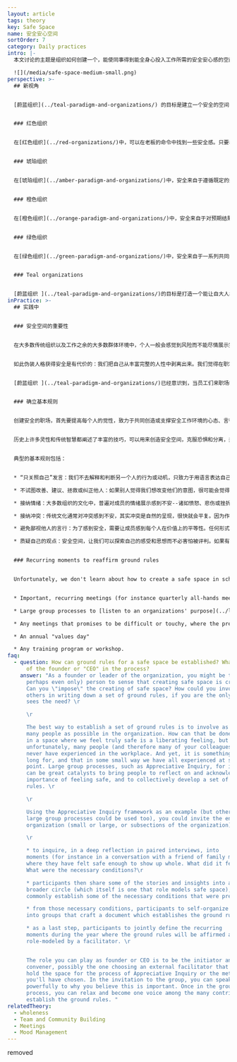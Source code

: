 ```yaml
---
layout: article
tags: theory
key: Safe Space
name: 安全安心空间
sortOrder: 7
category: Daily practices
intro: |-
  本文讨论的主题是组织如何创建一个，能使同事得到能全身心投入工作所需的安全安心感的空间。

  ![](/media/safe-space-medium-small.png)
perspective: >-
  ## 新视角


  [蔚蓝组织](../teal-paradigm-and-organizations/) 的目标是建立一个安全的空间，让同事们能自由放心的展现出自己人性的本来面目，展示作为男性和女性的自我，展示理性、情感、直觉和精神各个层面的自我，展示自己的优势和弱点，以及更深层的希望和渴求。


  ### 红色组织


  在[红色组织](../red-organizations/)中，可以在老板的命令中找到一些安全感。只要表现出忠诚，听从老板的意愿和命令，你就知道自己去论如何都是安全的。反之，等待着违抗老板者的只能是严厉的惩罚。


  ### 琥珀组织


  在[琥珀组织](../amber-paradigm-and-organizations/)中，安全来自于遵循既定的规则和流程（这些规则和流程比红色模式中老板那不断变化的突发奇想要稳定得多）。在琥珀组织中，就业以终身制为主，成员的大部分社会生活都围绕着这个组织。惩罚不再意味着肉体上的暴力，而是可以扣除工资、降低职级和特权以及解雇。因此，解雇伴随着双重威胁：失去身份并被逐出所属的社会结构。离开一个琥珀色的组织通常是一个痛苦和可怕的过程，类似于放弃一个熟悉而安全的旧人生，而重新开始新的人生。（简言之：回避暴力的安全感）


  ### 橙色组织


  在[橙色组织](../orange-paradigm-and-organizations/)中，安全来自于对预期结果的达成。一个人的身份不再局限于某个特定的组织，而是更广泛地与个人的职业发展联系在一起。失败和被解雇对一个人的自我价值是一个打击，但不再意味着从某个社会结构中被驱逐。只需继续前进，到另一个组织寻求工作即可。（简言之：回避社交排斥的安全感）。


  ### 绿色组织


  在[绿色组织](../green-paradigm-and-organizations/)中，安全来自于一系列共同的价值观，以及每个人都被视为有生命的人，而不仅仅是“人力资源”。当个人或组织遇到困难时，员工相信同事会团结起来提供支持。（简而言之：情感安全）。


  ### Teal organizations


  [蔚蓝组织 ](../teal-paradigm-and-organizations/)的目标是打造一个能让自大人格放下戒备的安全空间，允许人们将完整人性代入职场。（简而言之：灵魂的安全）
inPractice: >-
  ## 实践中


  ### 安全空间的重要性


  在大多数传统组织以及工作之余的大多数群体环境中，个人一般会感觉到风险而不能尽情展示完整人性和真实自我。几乎每个人都在童年时期就知道，当我们暴露自己的真实面目，即自己最珍贵的部分时，我们就会感到脆弱：我们怕敞开心扉，可能受到嘲笑或看不惯，或者被敌意者用我们分享的内容来攻击我们。于是，更好的办法是稳妥行事，躲在职业的面具后面，只表演一个在职场可以被接受和期待的人格。


  如此伪装人格获得安全是有代价的：我们把自己从丰富完整的人性中剥离出来。我们觉得在职场需要戴的面具往往是心理健康的、理性的、阳刚的、以自我为中心的。我们切断了自己的情感、直觉、身体、阴性侧面。我们不理会自己内心的声音，我们的渴望，我们的召唤，我们的灵魂。我们忽视了自己的沟通能力和同情心，和对自己、对他人以及对周围所有生命的爱。这样做可能会让我们感到安全。但代价是人生中常常感到空虚和毫无生机。


  [蔚蓝组织 ](../teal-paradigm-and-organizations/)已经意识到，当员工们来职场时，如果将如此大量的真实人性关在门外，随之而去的还有大量的激情、创造力和生命力与精力。所以蔚蓝真正致力于创造一个安全的环境，一个安心空间，让员工觉得自己可以安全地展示[完整人性](../wholeness/)。


  ### 确立基本规则


  创建安全的职场，首先要提高每个人的觉性，致力于共同创造或支撑安全工作环境的心态、言行。一些组织发现，编写一份用于详细说明组织内人员如何互动的基本规则文档，非常重要。这样的文件，定义了要鼓励的言行，和认为不可接受的言行，以及各种潜在的假设和心态。可以说，这些详细的基本规则，是将许多组织所定义的共同价值观提升到了下一个层次：如果这些是我们的价值观，那我们希望鼓励什么样的行为，哪些行为是不可接受的？（执行标尺）


  历史上许多灵性和传统智慧都阐述了丰富的技巧，可以用来创造安全空间，克服恐惧和分离，并邀请个体进入不评判姿态，回归整体性（完整人性）。许多当代思想家也调整或重新发明了类似的原则和实践，可用于在组织范围内创造安全空间，例如支撑组织和谐建设的空间。蔚蓝组织通常会花大量时间培训每个成员，令其熟知并运用这些基本规则，例如作为新同事[入职](../onboarding/)培训的一部分，让基本原则尽可能得到每个人的支持，而不需要通过推进者来督促执行。


  典型的基本规则包括：


  * “只关照自己”发言：我们不去解释和判断另一个人的行为或动机，只致力于用语言表达自己的反应、情绪、需求和要求。

  * 不试图改善、建议、拯救或纠正他人：如果别人觉得我们想改变他们的意图，很可能会觉得隐私被打扰，觉得这个空间不再能安全的允许他/她展示真实的自我。

  * 接纳情绪：大多数组织的文化中，普遍对成员的情绪展示感到不安--诸如愤怒、悲伤或挫折等“消极”情绪（有时甚至是“积极”情绪，如喜悦或同理心）。当有人分享这类情绪时，人们通常会很快地试图让对方“压抑”情绪，这其实是在暗示说，某人的情绪不受欢迎。

  * 接纳冲突：传统文化通常对冲突感到不安，其实冲突是自然的呈现，很快就会平复。因为作为人类，每个人都有各不相同的需要和观点。蔚蓝的[冲突解决流程](../conflict-resolution/)以及明确的指导方针，可用来帮助优雅地处理冲突。

  * 避免鄙视他人的言行：为了感到安全，需要让成员感到每个人在价值上的平等性。任何形式的歧视（性别歧视、种族主义等等）以及任何形式的行为，无论多么微妙，只要能暗示一个人比另一个人优越（刻薄的评论，做鬼脸，眨眼等等），都会让人感到不安全并引发自我防卫（面具，分离）。

  * 质疑自己的观点：安全空间，让我们可以探索自己的感受和思想而不必害怕被评判。如果有人认为只有自己是对的，也就是说，认为那些持有不同见解的人一定是错的，那就会阻碍这种自由展示想法的探索。所以在每次讨论中，我们都必须愿意从不同的角度看待问题，勇于质疑自己的观点和假设，承认正确答案不止一个。


  ### Recurring moments to reaffirm ground rules


  Unfortunately, we don't learn about how to create a safe space in school. Commonly writing a document with the ground rules for a safe space might be a helpful way for colleagues in the organization to steep themselves in this thinking. They can be used as a powerful training program during new colleagues' [onboarding process](../onboarding/). Many organizations find that this is not enough, though, for everyone to deeply integrate these ground rules in their mindsets and behaviors. It is useful to foresee recurring moments where the ground rules are reaffirmed, role modeled and explicitly enforced by a colleague taking on a facilitator's role. These recurring moments can include:


  * Important, recurring meetings (for instance quarterly all-hands meetings) 

  * Large group processes to [listen to an organizations' purpose](../listening-to-purpose/) (for instance using methodologies such as Theory U, Appreciative Inquiry, or Open Space) 

  * Any meetings that promises to be difficult or touchy, where the presence of a facilitator might be helpful 

  * An annual "values day" 

  * Any training program or workshop.
faq:
  - question: How can ground rules for a safe space be established? What is the role
      of the founder or "CEO" in the process?
    answer: "As a founder or leader of the organization, you might be the main (or
      perhaps even only) person to sense that creating safe space is critical.
      Can you \"impose\" the creating of safe space? How could you involve
      others in writing down a set of ground rules, if you are the only one that
      sees the need? \r

      \r

      The best way to establish a set of ground rules is to involve as
      many people as possible in the organization. How can that be done? Being
      in a space where we feel truly safe is a liberating feeling, but that
      unfortunately, many people (and therefore many of your colleagues) might
      never have experienced in the workplace. And yet, it is something we all
      long for, and that in some small way we have all experienced at some
      point. Large group processes, such as Appreciative Inquiry, for instance,
      can be great catalysts to bring people to reflect on and acknowledge the
      importance of feeling safe, and to collectively develop a set of ground
      rules. \r

      \r

      Using the Appreciative Inquiry framework as an example (but other
      large group processes could be used too), you could invite the entire
      organization (small or large, or subsections of the organization):\r

      \r

      * to inquire, in a deep reflection in paired interviews, into
      moments (for instance in a conversation with a friend of family member)
      where they have felt safe enough to show up whole. What did it feel like?
      What were the necessary conditions?\r

      * participants then share some of the stories and insights into a
      broader circle (which itself is one that role models safe space), and
      commonly establish some of the necessary conditions that were present.\r

      * from those necessary conditions, participants to self-organize
      into groups that craft a document which establishes the ground rules\r

      * as a last step, participants to jointly define the recurring
      moments during the year where the ground rules will be affirmed and
      role-modeled by a facilitator. \r


      The role you can play as founder or CEO is to be the initiator and
      convener, possibly the one choosing an external facilitator that might
      hold the space for the process of Appreciative Inquiry or the methodology
      you'll have chosen. In the invitation to the group, you can speak
      powerfully to why you believe this is important. Once in the group
      process, you can relax and become one voice among the many contributing to
      establish the ground rules. "
relatedTheory:
  - wholeness
  - Team and Community Building
  - Meetings
  - Mood Management
---
```

removed